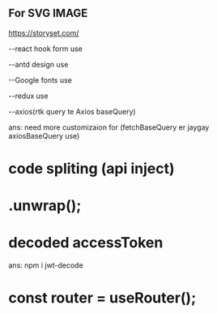 ## For SVG IMAGE

https://storyset.com/

--react hook form use

--antd design use

--Google fonts use

--redux use 

--axios(rtk query te Axios baseQuery)

ans: need more customizaion for (fetchBaseQuery er jaygay axiosBaseQuery use)

# code spliting (api inject)

# .unwrap();

# decoded accessToken

ans: npm i jwt-decode

# const router = useRouter();

<!-- next js ------------------------app and layout ???????? ---
app: app folder ta route hisabe kaj kore er vitor sob server side render hoy by default. er vitor page namee file thake. app er vitor root e je page.tsx abong layout.tsx thake eta localhost:3000 te run hoy. page.tsx e ja kisu kora hoy ta layout.tsx e children hodabe pay.
Layout : app er vitor folder name create korle eta route hisabe kaj kore
       (withLayout) evabe korle route hoy na eikhane group layout banaise(eta valo kore bujte hobe), (withLayout) er vitor akta folder ak akta route hisabe kaj kortase,,eikhane layout akta kintu (withLayout) er vitor prottek ta route er jonne kaj kortase
 -->

<!------------------- how to works login and logout -------------

signup: ei project e kono signup thakbe na. **eikhane agee theke akjon super admin create kora thakbe

login: bakend-: ami jokhon login kortasi mane user database e ache. jokhon eta backend e gelo, age chek kore backend ei user ta ache ki na jodi thake tahole akta accessToken (etar time kom diye create kore) and refreshToken (etar time besi diye create kore)  create kore, front end e sudhu accessToken pathay, refreshToken ta res.cookie() te set kore, ei sob gula backend theke holo, jodi user bakend na pay akta error message diye day.


frontend-: er por frontend e response hisabe user tar info pay abong eikhane accessToken thake, jodi thake (accessToken) je route e jete chay ba tar profile route e pathai dai abong
accessToken ke localStorage e setKori aro kisu function tairi kori ei accessToken er upor vitti kore jemon getUserInfo(eta te accessToken ke decode kore er vitor er info ta nai), isLoggined(etar madhomme accessToken ache kina boolean value nai), removeAccesToken(remove kora hoy localStorage theke)

logout: logout button eclick korle removeAccesToken() call kore dibo and router.push('/login') page e pathai dibo
--->

<!----------------------------- why we use axiosBaseQuery--- ignore rtkquery fetchBaseQuery------????????

ans: production grade application e kokhono default fetchbasequery use kora hoy na, tarporiborte axios ba ajax.
axios er facility and functionality onek besi ja extends kore server e je req ,res jabe ta modify korte pari its like a middleware (middleware req,res er majkhane bose modify kore), same kaj ta axios kore ** ei jonne fetchBaseQuery use kori nai, pratise project e fetchBaseQuery ta thik ache,

Interceptors: req, res modify korte help kore,,,jemon(//response e sudhu accessToken e asbe(modify kora hoise axios interceptorResponse theke, modify mane success:true,message:'', asbena, tar mane backend theke astece thiki kintu ami client e modify korlam axios er madhomme) 1. response first backend theke axios e astese,
 2. axios modify kore rtk query er response e ditase)
 3. ei modify er kaj jodi korte pari ei jonne **rtk query er default fetchBaseQuery use Na kore axios fetch base query use kora hoise.
  -->

  <!-- role onujayi gropLayout e sidebar access, role ta passe accessToken jeta akta function er madhomme localstorage theke get hosse -->

<!-- metaData "use client" component e kaj kore na
ans: karon server side hobe abong google keawl korbe tai oi componet take use client name akta component e use kore load korbo page.tsx server componet e

 -->

<!-- *******step form e reload dile data thakbe, using local storage********** -->
<!-- ----------yup form validation
abong eke resolve korar jonne yup resolver use kora hoyeche
-->

<!-- console error

Extra attributes from the server: data-new-gr-c-s-check-loaded,data-gr-ext-installed

ans: grammerly extension er jonne
 -->

<!-- **********searchBar e useDebounced use kora hoice -->
